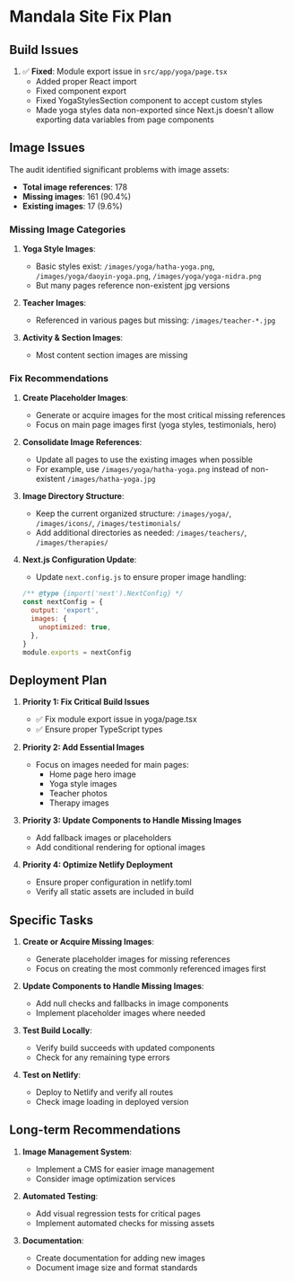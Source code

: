 # Mandala Site Fix Plan

## Build Issues

1. ✅ **Fixed**: Module export issue in `src/app/yoga/page.tsx`
   - Added proper React import
   - Fixed component export
   - Fixed YogaStylesSection component to accept custom styles
   - Made yoga styles data non-exported since Next.js doesn't allow exporting data variables from page components

## Image Issues

The audit identified significant problems with image assets:

- **Total image references**: 178
- **Missing images**: 161 (90.4%)
- **Existing images**: 17 (9.6%)

### Missing Image Categories

1. **Yoga Style Images**:
   - Basic styles exist: `/images/yoga/hatha-yoga.png`, `/images/yoga/daoyin-yoga.png`, `/images/yoga/yoga-nidra.png`
   - But many pages reference non-existent jpg versions

2. **Teacher Images**:
   - Referenced in various pages but missing: `/images/teacher-*.jpg`

3. **Activity & Section Images**:
   - Most content section images are missing

### Fix Recommendations

1. **Create Placeholder Images**:
   - Generate or acquire images for the most critical missing references
   - Focus on main page images first (yoga styles, testimonials, hero)

2. **Consolidate Image References**:
   - Update all pages to use the existing images when possible
   - For example, use `/images/yoga/hatha-yoga.png` instead of non-existent `/images/hatha-yoga.jpg`

3. **Image Directory Structure**:
   - Keep the current organized structure: `/images/yoga/`, `/images/icons/`, `/images/testimonials/`
   - Add additional directories as needed: `/images/teachers/`, `/images/therapies/`

4. **Next.js Configuration Update**:
   - Update `next.config.js` to ensure proper image handling:
   ```js
   /** @type {import('next').NextConfig} */
   const nextConfig = {
     output: 'export',
     images: {
       unoptimized: true,
     },
   }
   module.exports = nextConfig
   ```

## Deployment Plan

1. **Priority 1: Fix Critical Build Issues**
   - ✅ Fix module export issue in yoga/page.tsx
   - ✅ Ensure proper TypeScript types

2. **Priority 2: Add Essential Images**
   - Focus on images needed for main pages:
     - Home page hero image
     - Yoga style images
     - Teacher photos
     - Therapy images

3. **Priority 3: Update Components to Handle Missing Images**
   - Add fallback images or placeholders
   - Add conditional rendering for optional images

4. **Priority 4: Optimize Netlify Deployment**
   - Ensure proper configuration in netlify.toml
   - Verify all static assets are included in build

## Specific Tasks

1. **Create or Acquire Missing Images**:
   - Generate placeholder images for missing references
   - Focus on creating the most commonly referenced images first

2. **Update Components to Handle Missing Images**:
   - Add null checks and fallbacks in image components
   - Implement placeholder images where needed

3. **Test Build Locally**:
   - Verify build succeeds with updated components
   - Check for any remaining type errors

4. **Test on Netlify**:
   - Deploy to Netlify and verify all routes
   - Check image loading in deployed version

## Long-term Recommendations

1. **Image Management System**:
   - Implement a CMS for easier image management
   - Consider image optimization services

2. **Automated Testing**:
   - Add visual regression tests for critical pages
   - Implement automated checks for missing assets

3. **Documentation**:
   - Create documentation for adding new images
   - Document image size and format standards